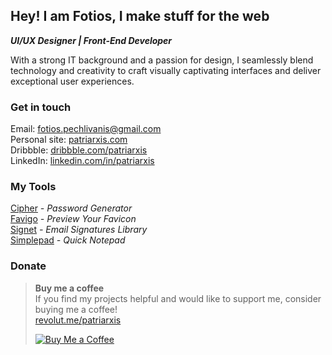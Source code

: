 ## Hey! I am Fotios, I make stuff for the web
**_UI/UX Designer | Front-End Developer_**

With a strong IT background and a passion for design, I seamlessly blend technology and creativity to craft visually captivating interfaces and deliver exceptional user experiences.

### Get in touch
Email: fotios.pechlivanis@gmail.com  
Personal site: [patriarxis.com](https://patriarxis.com)  
Dribbble: [dribbble.com/patriarxis](https://dribbble.com/patriarxis)  
LinkedIn: [linkedin.com/in/patriarxis](https://linkedin.com/in/patriarxis)  

### My Tools

[Cipher](https://favigo.patriarxis.com) _- Password Generator_  
[Favigo](https://cipher.patriarxis.com) _- Preview Your Favicon_  
[Signet](https://signet.patriarxis.com) _- Email Signatures Library_    
[Simplepad](https://simplepad.patriarxis.com) _- Quick Notepad_  

### Donate

> **Buy me a coffee**  
> If you find my projects helpful and would like to support me, consider buying me a coffee!  
> [revolut.me/patriarxis](https://revolut.me/patriarxis)
> 
> [![Buy Me a Coffee](https://patriarxis.com/assets/donate-button.svg)](https://revolut.me/patriarxis)
